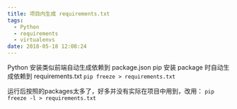 ```yaml
---
title: 项目内生成 requirements.txt
tags:
  - Python
  - requirements
  - virtualenvs
date: 2018-05-18 12:08:24
---
```



Python 安装类似前端自动生成依赖到 package.json
pip 安装 package 时自动生成依赖到 requirements.txt
`pip freeze > requirements.txt`

运行后按照的packages太多了，好多并没有实际在项目中用到，改用：
`pip freeze -l > requirements.txt`